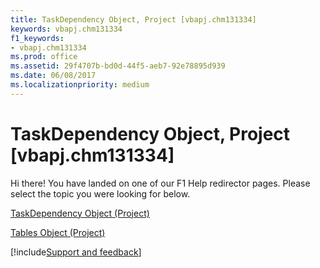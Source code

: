 ```yaml
---
title: TaskDependency Object, Project [vbapj.chm131334]
keywords: vbapj.chm131334
f1_keywords:
- vbapj.chm131334
ms.prod: office
ms.assetid: 29f4707b-bd0d-44f5-aeb7-92e78895d939
ms.date: 06/08/2017
ms.localizationpriority: medium
---
```



# TaskDependency Object, Project [vbapj.chm131334]

Hi there! You have landed on one of our F1 Help redirector pages. Please select the topic you were looking for below.

[TaskDependency Object (Project)](https://msdn.microsoft.com/library/05d759fb-0203-761e-10f3-65b07d233f4d%28Office.15%29.aspx)

[Tables Object (Project)](https://msdn.microsoft.com/library/0a8b7dd0-b42b-ed96-4d66-c5d35ddeb8ad%28Office.15%29.aspx)

[!include[Support and feedback](~/includes/feedback-boilerplate.md)]
